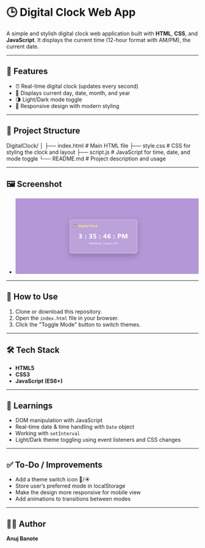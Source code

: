 # 🕒 Digital Clock Web App

A simple and stylish digital clock web application built with **HTML**, **CSS**, and **JavaScript**. It displays the current time (12-hour format with AM/PM), the current date.

---

## 🚀 Features

- ⏰ Real-time digital clock (updates every second)
- 📅 Displays current day, date, month, and year
- 🌗 Light/Dark mode toggle
- 💅 Responsive design with modern styling

---

## 📁 Project Structure

DigitalClock/
│
├── index.html # Main HTML file
├── style.css # CSS for styling the clock and layout
├── script.js # JavaScript for time, date, and mode toggle
└── README.md # Project description and usage

---

## 🖼️ Screenshot

- ![Simple Clock](screenshot/1.png)

---

## 🔧 How to Use

1. Clone or download this repository.
2. Open the `index.html` file in your browser.
3. Click the "Toggle Mode" button to switch themes.

---

## 🛠️ Tech Stack

- **HTML5**
- **CSS3**
- **JavaScript (ES6+)**

---

## 📌 Learnings

- DOM manipulation with JavaScript
- Real-time date & time handling with `Date` object
- Working with `setInterval`
- Light/Dark theme toggling using event listeners and CSS changes

---

## ✅ To-Do / Improvements

- Add a theme switch icon 🌙/☀️
- Store user’s preferred mode in localStorage
- Make the design more responsive for mobile view
- Add animations to transitions between modes

---

## 👨‍💻 Author

**Anuj Banote**  
 

 
